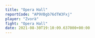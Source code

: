 ```yaml
---
title: "Opera Hall"
reportCode: "AP9VBgb76dTW3Fxj"
player: "Zvorà"
fight: "Opera Hall"
date: 2021-08-30T19:10:09.637000+00:00
---
```

